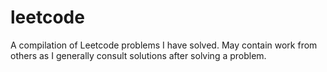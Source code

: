 # leetcode
A compilation of Leetcode problems I have solved. May contain work from others as I generally consult solutions after solving a problem.
